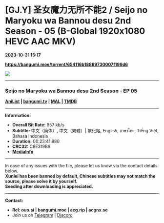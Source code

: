 # [GJ.Y] 圣女魔力无所不能2 / Seijo no Maryoku wa Bannou desu 2nd Season - 05 (B-Global 1920x1080 HEVC AAC MKV)

**2023-10-31 15:17**

**https://bangumi.moe/torrent/654116b18889730007f199d6**

![](https://rr1---bg.raws.dev/bfs/intl/management/ce45c5998d82e7751a1deb18798ad43653331c17.png@960w_540h_100Q_1c.jpg)

* * *

### **__Seijo no Maryoku wa Bannou desu 2nd Season__** - EP 05

**[AniList](https://anilist.co/anime/146206) | [bangumi.tv](https://bgm.tv/subject/373787) | [MAL](https://myanimelist.net/anime/51215) | [TMDB](https://www.themoviedb.org/tv/115236)**

* * *

**Information:**

*   **Overall Bit Rate:** 957 kb/s
*   **Subtitle:** 中文（简体）, 中文（繁體）| 繁化姬, English, ภาษาไทย, Tiếng Việt, Bahasa Indonesia
*   **Duration:** 00:23:41.880
*   **CRC32:** C8E319B9
*   **[MediaInfo](https://rr1---nfo.raws.dev/%5BGJ.Y%5D%20%E5%9C%A3%E5%A5%B3%E9%AD%94%E5%8A%9B%E6%97%A0%E6%89%80%E4%B8%8D%E8%83%BD2%20-%2005%20%28B-Global%201920x1080%20HEVC%20AAC%20MKV%29%20%5BC8E319B9%5D.mkv.nfo)**

* * *

In case of any issues with the file, please let us know via the contact details below.  
**Xunlei has been banned by default, Chinese subtitles may not match the source, please solve it by yourself.**  
**Seeding after downloading is appreciated.**

* * *

**Contact:**

*   **Rel: [ouo.si](https://ouo.si/user/BraveSail) | [bangumi.moe](https://bangumi.moe/search/63e4b7585fa12c0007949b88) | [acg.rip](https://acg.rip/user/5570) | [acgnx.se](https://share.acgnx.se/user-529-1.html)**
*   Join us on [Telegram](https://kirara-fantasia.moe/telegram) | [Discord](https://kirara-fantasia.moe/discord)